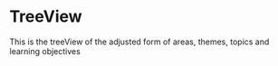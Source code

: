 # TreeView

This is the treeView of the adjusted form of areas, themes, topics and learning objectives
